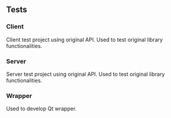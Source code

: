 ## Tests

### Client

Client test project using original API. Used to test original library functionalities.

### Server

Server test project using original API. Used to test original library functionalities.

### Wrapper

Used to develop Qt wrapper.